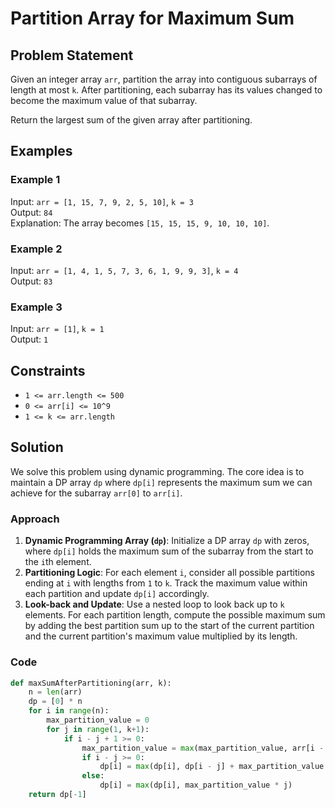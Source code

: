 # Partition Array for Maximum Sum

## Problem Statement

Given an integer array `arr`, partition the array into contiguous subarrays of length at most `k`. After partitioning, each subarray has its values changed to become the maximum value of that subarray.

Return the largest sum of the given array after partitioning.

## Examples

### Example 1
Input: `arr = [1, 15, 7, 9, 2, 5, 10]`, `k = 3`  
Output: `84`  
Explanation: The array becomes `[15, 15, 15, 9, 10, 10, 10]`.

### Example 2
Input: `arr = [1, 4, 1, 5, 7, 3, 6, 1, 9, 9, 3]`, `k = 4`  
Output: `83`

### Example 3
Input: `arr = [1]`, `k = 1`  
Output: `1`

## Constraints
- `1 <= arr.length <= 500`
- `0 <= arr[i] <= 10^9`
- `1 <= k <= arr.length`

## Solution

We solve this problem using dynamic programming. The core idea is to maintain a DP array `dp` where `dp[i]` represents the maximum sum we can achieve for the subarray `arr[0]` to `arr[i]`.

### Approach
1. **Dynamic Programming Array (`dp`)**: Initialize a DP array `dp` with zeros, where `dp[i]` holds the maximum sum of the subarray from the start to the `i`th element.
2. **Partitioning Logic**: For each element `i`, consider all possible partitions ending at `i` with lengths from `1` to `k`. Track the maximum value within each partition and update `dp[i]` accordingly.
3. **Look-back and Update**: Use a nested loop to look back up to `k` elements. For each partition length, compute the possible maximum sum by adding the best partition sum up to the start of the current partition and the current partition's maximum value multiplied by its length.

### Code

```python
def maxSumAfterPartitioning(arr, k):
    n = len(arr)
    dp = [0] * n
    for i in range(n):
        max_partition_value = 0
        for j in range(1, k+1):
            if i - j + 1 >= 0:
                max_partition_value = max(max_partition_value, arr[i - j + 1])
                if i - j >= 0:
                    dp[i] = max(dp[i], dp[i - j] + max_partition_value * j)
                else:
                    dp[i] = max(dp[i], max_partition_value * j)
    return dp[-1]
